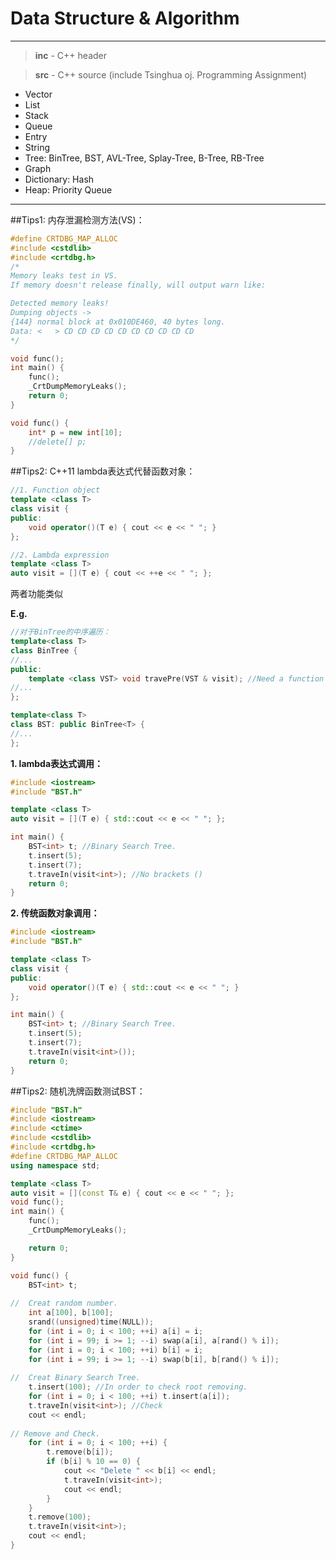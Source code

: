 ﻿# Data Structure & Algorithm

---
> **inc** - C++ header

> **src** - C++ source (include Tsinghua oj. Programming Assignment)

* Vector
* List
* Stack
* Queue
* Entry
* String
* Tree: BinTree, BST, AVL-Tree, Splay-Tree, B-Tree, RB-Tree
* Graph
* Dictionary: Hash
* Heap: Priority Queue

---

##Tips1: 内存泄漏检测方法(VS)：

```cpp
#define CRTDBG_MAP_ALLOC
#include <cstdlib>
#include <crtdbg.h>
/*
Memory leaks test in VS.
If memory doesn't release finally, will output warn like:

Detected memory leaks!
Dumping objects ->
{144} normal block at 0x010DE460, 40 bytes long.
Data: <   > CD CD CD CD CD CD CD CD CD CD
*/

void func();
int main() {
    func();
    _CrtDumpMemoryLeaks();
    return 0;
}

void func() {
    int* p = new int[10];
    //delete[] p;
}
```

##Tips2: C++11 lambda表达式代替函数对象：
```cpp
//1. Function object
template <class T>
class visit {
public:
    void operator()(T e) { cout << e << " "; }
};

//2. Lambda expression
template <class T>
auto visit = [](T e) { cout << ++e << " "; };
```
两者功能类似

**E.g.**
```cpp
//对于BinTree的中序遍历：
template<class T>
class BinTree {
//...
public:
    template <class VST> void travePre(VST & visit); //Need a function object.
//...
};

template<class T>
class BST: public BinTree<T> {
//...
};

```

**1. lambda表达式调用：**
```cpp
#include <iostream>
#include "BST.h"

template <class T>
auto visit = [](T e) { std::cout << e << " "; };

int main() {
    BST<int> t; //Binary Search Tree.
    t.insert(5);
    t.insert(7);
    t.traveIn(visit<int>); //No brackets ()
    return 0;
}
```

**2. 传统函数对象调用：**
```cpp
#include <iostream>
#include "BST.h"

template <class T>
class visit {
public:
    void operator()(T e) { std::cout << e << " "; }
};

int main() {
    BST<int> t; //Binary Search Tree.
    t.insert(5);
    t.insert(7);
    t.traveIn(visit<int>()); 
    return 0;
}

```
##Tips2: 随机洗牌函数测试BST：

```cpp
#include "BST.h"
#include <iostream>
#include <ctime>
#include <cstdlib>
#include <crtdbg.h>
#define CRTDBG_MAP_ALLOC
using namespace std;

template <class T>
auto visit = [](const T& e) { cout << e << " "; };
void func();
int main() {
    func();
    _CrtDumpMemoryLeaks();

    return 0;
}

void func() {
    BST<int> t;
    
//  Creat random number.
    int a[100], b[100];
    srand((unsigned)time(NULL));
    for (int i = 0; i < 100; ++i) a[i] = i;
    for (int i = 99; i >= 1; --i) swap(a[i], a[rand() % i]);
    for (int i = 0; i < 100; ++i) b[i] = i;
    for (int i = 99; i >= 1; --i) swap(b[i], b[rand() % i]);
    
//  Creat Binary Search Tree.
    t.insert(100); //In order to check root removing.
    for (int i = 0; i < 100; ++i) t.insert(a[i]);
    t.traveIn(visit<int>); //Check
    cout << endl;
    
// Remove and Check.    
    for (int i = 0; i < 100; ++i) {
        t.remove(b[i]);
        if (b[i] % 10 == 0) {
            cout << "Delete " << b[i] << endl;
            t.traveIn(visit<int>);
            cout << endl;
        }
    }
    t.remove(100);
    t.traveIn(visit<int>);
    cout << endl;
}
```